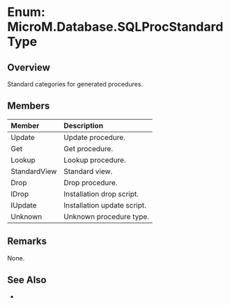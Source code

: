 # Enum: MicroM.Database.SQLProcStandardType
## Overview
Standard categories for generated procedures.

## Members
| Member | Description |
|:------------|:-------------|
| Update | Update procedure. |
| Get | Get procedure. |
| Lookup | Lookup procedure. |
| StandardView | Standard view. |
| Drop | Drop procedure. |
| IDrop | Installation drop script. |
| IUpdate | Installation update script. |
| Unknown | Unknown procedure type. |

## Remarks
None.

## See Also
-
